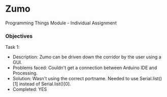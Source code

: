 # Zumo
Programming Things Module - Individual Assignment 

### Objectives
Task 1: 
  * Description: Zumo can be driven down the corridor by the user using a GUI.
  * Problems faced: Couldn't get a connection between Arduino IDE and Processing. 
  * Solution: Wasn't using the correct portname. Needed to use Serial.list()[1] instead of Serial.list()[0].
  * Completed: YES

